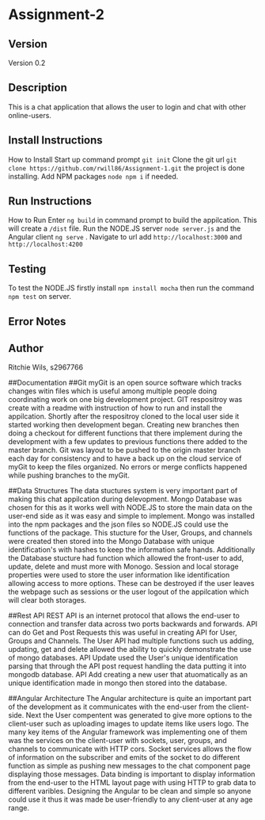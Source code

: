 # Assignment-2
## Version
Version 0.2
## Description 
This is a chat application that allows the user to login and chat with other online-users.
## 	Install Instructions
How to Install
Start up command prompt ```git init```
Clone the git url ```git clone https://github.com/rwill86/Assignment-1.git``` the project is done installing.
Add NPM packages ```node npm i``` if needed.
## 	Run Instructions
How to Run
Enter ```ng build``` in command prompt to build the appilcation. This will create a ```/dist``` file.
Run the NODE.JS server ```node server.js``` and the Angular client ```ng serve``` . Navigate to url add ```http://localhost:3000``` and ```http://localhost:4200``` 
## Testing
To test the NODE.JS firstly install ```npm install mocha``` then run the command ```npm test``` on server.
## Error Notes
## Author
Ritchie Wils, s2967766

##Documentation
##Git
myGit is an open source software which tracks changes witin files which is useful among multiple people doing coordinating work on one big development project.
GIT respositroy was create with a readme with instruction of how to run and install the appilcation.
Shortly after the respositroy cloned to the local user side it started working  then development began.
Creating new branches then doing a checkout for different functions that there implement during the development with a few updates to previous functions there added to the master branch.
Git was layout to be pushed to the origin master branch each day for consistency and to have a back up on the cloud service of myGit to keep the files organized.
No errors or merge conflicts happened while pushing branches to the myGit.

##Data Structures
The data stuctures system is very important part of making this chat appilcation during delevopment.
Mongo Database was chosen for this as it works well with NODE.JS to store the main data on the user-end side as it was easy and simple to implement.
Mongo was installed into the npm packages and the json files so NODE.JS could use the functions of the package.
This stucture for the User, Groups, and channels were created then stored into the Mongo Database with unique identification's with hashes to keep the information safe hands. 
Additionally the Database stucture had function which allowed the front-user to add, update, delete and must more with Monogo.
Session and local storage properties were used to store the user information like identification allowing access to more options.
These can be destroyed if the user leaves the webpage such as sessions or the user logout of the appilcation which will clear both storages.

##Rest API
REST API is an internet protocol that allows the end-user to connection and transfer data across two ports backwards and forwards. 
API can do Get and Post Requests this was useful in creating API for User, Groups and Channels. 
The User API had multiple functions such us adding, updating, get and delete allowed the ability to quickly demonstrate the use of mongo databases.
API Update used the User's unique identification parsing that through the API post request handling the data putting it into mongodb database.
API Add creating a new user that atuomatically as an unique identification made in mongo then stored into the database.

##Angular Architecture
The Angular architecture is quite an important part of the development as it communicates with the end-user from the client-side. Next the User compentent was generated to give more options to the client-user such as uploading images to update items like users logo.
The many key items of the Angular framework was implementing one of them was the services on the client-user with sockets, user, groups, and channels to communicate with HTTP cors.
Socket services allows the flow of information on the subscriber and emits of the socket to do different function as simple as pushing new messages to the chat component page displaying those messages.
Data binding is important to display information from the end-user to the HTML layout page with using HTTP to grab data to different varibles. 
Designing the Angular to be clean and simple so anyone could use it thus it was made be user-friendly to any client-user at any age range.

